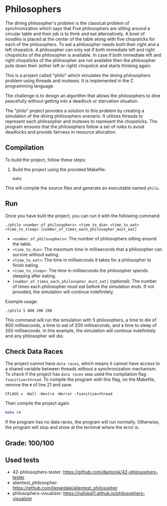 
# Philosophers

The dining philosopher's problem is the classical problem of synchronization which says that Five philosophers are sitting around a circular table and their job is to think and eat alternatively. A bowl of noodles is placed at the center of the table along with five chopsticks for each of the philosophers. To eat a philosopher needs both their right and a left chopstick. A philosopher can only eat if both immediate left and right chopsticks of the philosopher is available. In case if both immediate left and right chopsticks of the philosopher are not available then the philosopher puts down their (either left or right) chopstick and starts thinking again.

This is a project called "philo" which simulates the dining philosophers problem using threads and mutexes. It is implemented in the C programming language.

The challenge is to design an algorithm that allows the philosophers to dine peacefully without getting into a deadlock or starvation situation.

The "philo" project provides a solution to this problem by creating a simulation of the dining philosophers scenario. It utilizes threads to represent each philosopher and mutexes to represent the chopsticks. The program ensures that the philosophers follow a set of rules to avoid deadlocks and provide fairness in resource allocation.

## Compilation

To build the project, follow these steps:

1. Build the project using the provided Makefile:

   ```
   make
   ```

This will compile the source files and generate an executable named `philo`.

## Run

Once you have built the project, you can run it with the following command:

```
./philo <number_of_philosophers> <time_to_die> <time_to_eat> <time_to_sleep> [number_of_times_each_philosopher_must_eat]
```

- `<number_of_philosophers>`: The number of philosophers sitting around the table.
- `<time_to_die>`: The maximum time in milliseconds that a philosopher can survive without eating.
- `<time_to_eat>`: The time in milliseconds it takes for a philosopher to finish eating.
- `<time_to_sleep>`: The time in milliseconds the philosopher spends sleeping after eating.
- `[number_of_times_each_philosopher_must_eat]` (optional): The number of times each philosopher must eat before the simulation ends. If not provided, the simulation will continue indefinitely.

Example usage:

```
./philo 5 800 200 200
```

This command will run the simulation with 5 philosophers, a time to die of 800 milliseconds, a time to eat of 200 milliseconds, and a time to sleep of 200 milliseconds. In this example, the simulation will continue indefinitely and any philosopher will die.

## Check Data Races
The project cannot have `data races`, which means it cannot have access to a shared variable between threads without a synchronization mechanism. To check if the project has `data races` was used the compilation flag `-fsanitize=thread`. To compile the program with this flag, on the Makefile, remove the `#` of line 21 and save.
```
CFLAGS = -Wall -Wextra -Werror -fsanitize=thread
```
Then compile the project again.
```bash
make re
``` 

If the program has no data races, the program will run normally. Otherwise, the program will stop and show at the terminal where the error is.

## Grade: 100/100

## Used tests
- 42-philosophers-tester: https://github.com/dantonik/42-philosophers-tester
- alientest_philosopher: https://github.com/lienardale/alientest_philosopher
- philosophers-visualizer: https://nafuka11.github.io/philosophers-visualizer
